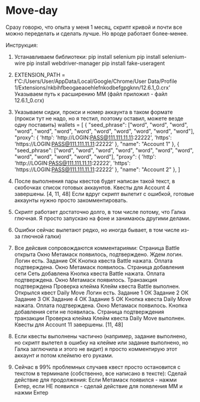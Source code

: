 # Move-day
Сразу говорю, что опыта у меня 1 месяц, скрипт кривой и почти все можно переделать и сделать лучше. Но вроде работает более-менее.

Инструкция:
1) Устанавливаем библиотеки:
   pip install selenium
   pip install selenium-wire
   pip install webdriver-manager
   pip install fake-useragent

2) EXTENSION_PATH = f'C:/Users/User/AppData/Local/Google/Chrome/User Data/Profile 1/Extensions/nkbihfbeogaeaoehlefnkodbefgpgknn/12.6.1_0.crx'
   Указываем путь к расширению ММ (файл приложил - файл 12.6.1_0.crx)

3) Указываем сидки, прокси и номер аккаунта в таком формате (прокси тут не надо, но я тестил, поэтому оставил, можете везде одну поставить)
wallets = [
    {
        "seed_phrase": ["word", "word", "word", "word", "word", "word", "word", "word", "word", "word", "word", "word"],
        "proxy": {
            'http': 'http://LOGIN:PASS@111.111.11.11:22222',
            'https': 'https://LOGIN:PASS@111.111.11.11:22222'
        },
        "name": "Account 1"
    },
    {
        "seed_phrase": ["word", "word", "word", "word", "word", "word", "word", "word", "word", "word", "word", "word"],
        "proxy": {
            'http': 'http://LOGIN:PASS@111.111.11.11:22222',
            'https': 'https://LOGIN:PASS@111.111.11.11:22222'
        },
        "name": "Account 2"
    },
]

4) После выполнения пары квестов будет написан такой текст, в скобочках список готовых аккаунтов.
  Квесты для Account 4 завершены.
  [4, 11, 48]
  Если вдруг скрипт вылетит с ошибкой, готовые аккаунты нужно просто закомментировать.

5) Скрипт работает достаточно долго, в том числе потому, что Галка глючная. Я просто запускаю на фоне и занимаюсь другими делами.
   
6) Ошибки сейчас вылетают редко, но иногда бывает, в том числе из-за глючной галки)
   
7) Все дейсвия сопровождаются комментариями:
  Страница Battle открыта
  Окно Метамаск появилось, подтверждено.
  Ждем логин.
  Логин есть.
  Задание ОК
  Кнопка квеста Battle нажата.
  Оплата подтверждена.
  Окно Метамаск появилось.
  Страница добавления сети
  Сеть добавлена
  Кнопка квеста Battle нажата.
  Оплата подтверждена.
  Окно Метамаск появилось.
  Транзакция подтверждена
  Проверка клейма
  Клейм квеста Battle выполнен.
  Открылся квест Daily Move
  Логин есть.
  Задание 1 ОК
  Задание 2 ОК
  Задание 3 ОК
  Задание 4 ОК
  Задание 5 ОК
  Кнопка квеста Daily Move нажата.
  Оплата подтверждена.
  Окно Метамаск появилось.
  Кнопка добавления сети не появилась.
  Страница подтверждения транзакции
  Проверка клейма
  Клейм квеста Daily Move выполнен.
  Квесты для Account 11 завершены.
  [11, 48]

8) Если квесты выполнены частично (например, задание выполнено, но скрипт вылетел в ошибку на клейме или задание выполнено, но Галка заглючила и этого не видит) я просто комментирую этот аккаунт и потом клеймлю его руками.

9) Сейчас в 99% проблемных случаев квест просто остановится с текстом в терминале (собственно, все написано в тексте):
  Сделай действие для продолжения: Если Метамаск появился - нажми Ентер, если НЕ появился - сделай действие для появления ММ и нажми Ентер
